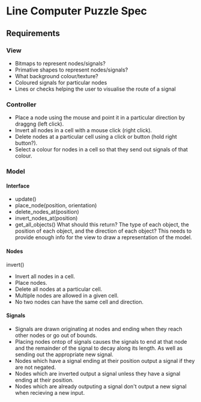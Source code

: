 # Line Computer Puzzle Spec

## Requirements

### View
* Bitmaps to represent nodes/signals?
* Primative shapes to represent nodes/signals?
* What background colour/texture?
* Coloured signals for particular nodes
* Lines or checks helping the user to visualise the route of a signal

### Controller
* Place a node using the mouse and point it in a particular direction by draggng (left click).
* Invert all nodes in a cell with a mouse click (right click).
* Delete nodes at a particular cell using a click or button (hold right button?).
* Select a colour for nodes in a cell so that they send out signals of that colour.


### Model
#### Interface
* update()
* place_node(position, orientation)
* delete_nodes_at(position)
* invert_nodes_at(position)
* get_all_objects() What should this return? The type of each object, the position of each object, and the direction of each object? This needs to provide enough info for the view to draw a representation of the model.

#### Nodes
invert()
* Invert all nodes in a cell.
* Place nodes.
* Delete all nodes at a particular cell.
* Multiple nodes are allowed in a given cell.
* No two nodes can have the same cell and direction.

#### Signals
* Signals are drawn originating at nodes and ending when they reach other nodes or go out of bounds.
* Placing nodes ontop of signals causes the signals to end at that node and the remainder of the signal to decay along its length. As well as sending out the appropriate new signal.
* Nodes which have a signal ending at their position output a signal if they are not negated.
* Nodes which are inverted output a signal unless they have a signal ending at their position.
* Nodes which are already outputing a signal don't output a new signal when recieving a new input.
